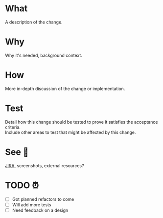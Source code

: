 # What

A description of the change.

# Why

Why it's needed, background context.

# How

More in-depth discussion of the change or implementation.

# Test

Detail how this change should be tested to prove it satisfies the acceptance criteria.  
Include other areas to test that might be affected by this change.

# See 👀

[JIRA](https://jira.marksandspencer.app/browse/IOSMNS-), screenshots, external resources?

# TODO ⏰

- [ ] Got planned refactors to come
- [ ] Will add more tests
- [ ] Need feedback on a design
